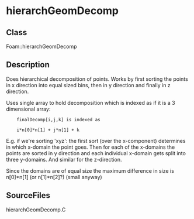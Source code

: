 # hierarchGeomDecomp 
## Class
Foam::hierarchGeomDecomp

## Description
Does hierarchical decomposition of points. Works by first sorting the
points in x direction into equal sized bins, then in y direction and
finally in z direction.

Uses single array to hold decomposition which is indexed as if it is a
3 dimensional array:

        finalDecomp[i,j,k] is indexed as

        i*n[0]*n[1] + j*n[1] + k

E.g. if we're sorting 'xyz': the first sort (over the x-component)
determines in which x-domain the point goes. Then for each of the x-domains
the points are sorted in y direction and each individual x-domain gets
split into three y-domains. And similar for the z-direction.

Since the domains are of equal size the maximum difference in size is
n[0]*n[1] (or n[1]*n[2]?) (small anyway)


## SourceFiles
hierarchGeomDecomp.C

